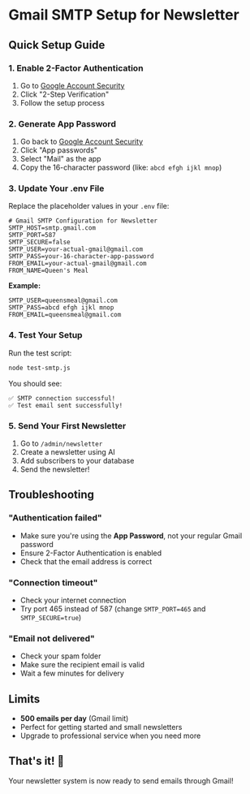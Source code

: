 # Gmail SMTP Setup for Newsletter

## Quick Setup Guide

### 1. Enable 2-Factor Authentication
1. Go to [Google Account Security](https://myaccount.google.com/security)
2. Click "2-Step Verification"
3. Follow the setup process

### 2. Generate App Password
1. Go back to [Google Account Security](https://myaccount.google.com/security)
2. Click "App passwords"
3. Select "Mail" as the app
4. Copy the 16-character password (like: `abcd efgh ijkl mnop`)

### 3. Update Your .env File
Replace the placeholder values in your `.env` file:

```env
# Gmail SMTP Configuration for Newsletter
SMTP_HOST=smtp.gmail.com
SMTP_PORT=587
SMTP_SECURE=false
SMTP_USER=your-actual-gmail@gmail.com
SMTP_PASS=your-16-character-app-password
FROM_EMAIL=your-actual-gmail@gmail.com
FROM_NAME=Queen's Meal
```

**Example:**
```env
SMTP_USER=queensmeal@gmail.com
SMTP_PASS=abcd efgh ijkl mnop
FROM_EMAIL=queensmeal@gmail.com
```

### 4. Test Your Setup
Run the test script:
```bash
node test-smtp.js
```

You should see:
```
✅ SMTP connection successful!
✅ Test email sent successfully!
```

### 5. Send Your First Newsletter
1. Go to `/admin/newsletter`
2. Create a newsletter using AI
3. Add subscribers to your database
4. Send the newsletter!

## Troubleshooting

### "Authentication failed"
- Make sure you're using the **App Password**, not your regular Gmail password
- Ensure 2-Factor Authentication is enabled
- Check that the email address is correct

### "Connection timeout"
- Check your internet connection
- Try port 465 instead of 587 (change `SMTP_PORT=465` and `SMTP_SECURE=true`)

### "Email not delivered"
- Check your spam folder
- Make sure the recipient email is valid
- Wait a few minutes for delivery

## Limits
- **500 emails per day** (Gmail limit)
- Perfect for getting started and small newsletters
- Upgrade to professional service when you need more

## That's it! 🎉
Your newsletter system is now ready to send emails through Gmail!